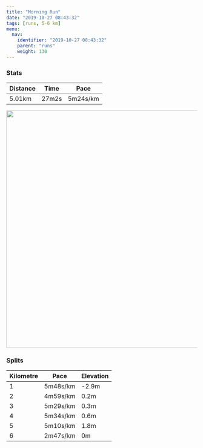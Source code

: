 ```yaml
---
title: "Morning Run"
date: "2019-10-27 08:43:32"
tags: [runs, 5-6 km]
menu:
  nav:
    identifier: "2019-10-27 08:43:32"
    parent: "runs"
    weight: 130
---
```


### Stats

| Distance | Time | Pace |
|----------|------|------|
|5.01km|27m2s|5m24s/km|

<img src='https://maps.googleapis.com/maps/api/staticmap?maptype=terrain&path=enc:aqjeIjyyL`AlCTf@d@t@Xj@tB|BTGPMl@?f@JLDh@d@d@l@h@xAv@lBd@x@z@fAzA|BJ\LPXl@Lb@PV~@lBh@~A\pAb@jAdBzH`ArGlAhKNbAdAxIBb@Jf@?t@GHQDISIq@E{@DGDLJl@RxABj@?~@ETDnEF^CbDDzAElEB|CEhBIt@FlA?f@A\UjCQh@MrAFnB?t@DiAHw@@UCs@@]@UHY@QAa@AG?{APuB?QE]I[FkCAcBF}AG}DF_CAkAFgB?iCQeAC[Bc@GQSgCEk@@_@Iy@w@uFYgCKW]GS_@o@mBc@iAo@mAo@mBGYWyBKoESwAIUk@iCo@sB]_AmAwCUg@S]}@}@a@SwAa@gAk@_@Ym@w@IEK@c@ZKDEAIKaAkC}AoDe@uA]uA{A}EOkAAo@ACGAK@GAGMe@qAIMEA?g@Bo@Ac@GSo@cA?QH_@JWPk@Fm@FMLMTKl@EX?l@y@P?NLL\RbAHHb@TTRb@l@&key=AIzaSyAfqMeaZ1CCJFGP5cWud__oZnT_Pybg-1M&size=800x800&scale=2&markers=color:yellow|label:S|53.47105,-2.26726&markers=color:green|label:F|53.47027,-2.2645399999999998' width='625' />

### Splits

| Kilometre | Pace | Elevation |
|------|------|-----------|
|1|5m48s/km|-2.9m|
|2|4m59s/km|0.2m|
|3|5m29s/km|0.3m|
|4|5m34s/km|0.6m|
|5|5m10s/km|1.8m|
|6|2m47s/km|0m|
